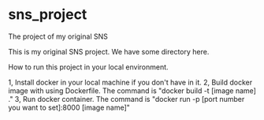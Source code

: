 # sns_project
The project of my original SNS

This is my original SNS project.
We have some directory here.

How to run this project in your local environment.

1, Install docker in your local machine if you don't have in it.
2, Build docker image with using Dockerfile. The command is "docker build -t [image name] ."
3, Run docker container. The command is "docker run -p [port number you want to set]:8000 [image name]"